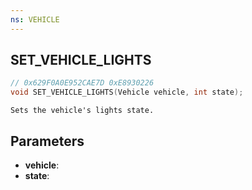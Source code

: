 ```yaml
---
ns: VEHICLE
---
```

## SET_VEHICLE_LIGHTS

```c
// 0x629F0A0E952CAE7D 0xE8930226
void SET_VEHICLE_LIGHTS(Vehicle vehicle, int state);
```

```
Sets the vehicle's lights state.
```

## Parameters
* **vehicle**:
* **state**:
